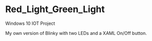 # Red_Light_Green_Light
Windows 10 IOT Project

My own version of Blinky with two LEDs and a XAML On/Off button.
